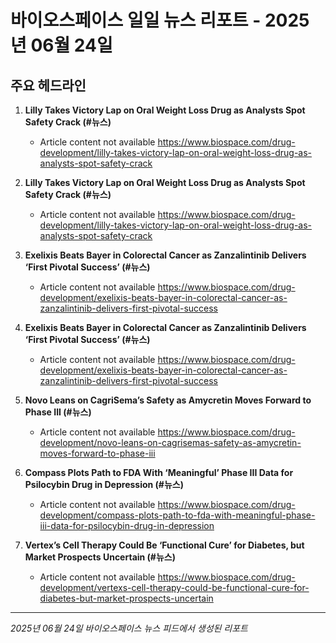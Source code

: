 # 바이오스페이스 일일 뉴스 리포트 - 2025년 06월 24일


## 주요 헤드라인

1. **Lilly Takes Victory Lap on Oral Weight Loss Drug as Analysts Spot Safety Crack (#뉴스)**
   - Article content not available
   <https://www.biospace.com/drug-development/lilly-takes-victory-lap-on-oral-weight-loss-drug-as-analysts-spot-safety-crack>

2. **Lilly Takes Victory Lap on Oral Weight Loss Drug as Analysts Spot Safety Crack (#뉴스)**
   - Article content not available
   <https://www.biospace.com/drug-development/lilly-takes-victory-lap-on-oral-weight-loss-drug-as-analysts-spot-safety-crack>

3. **Exelixis Beats Bayer in Colorectal Cancer as Zanzalintinib Delivers ‘First Pivotal Success’ (#뉴스)**
   - Article content not available
   <https://www.biospace.com/drug-development/exelixis-beats-bayer-in-colorectal-cancer-as-zanzalintinib-delivers-first-pivotal-success>

4. **Exelixis Beats Bayer in Colorectal Cancer as Zanzalintinib Delivers ‘First Pivotal Success’ (#뉴스)**
   - Article content not available
   <https://www.biospace.com/drug-development/exelixis-beats-bayer-in-colorectal-cancer-as-zanzalintinib-delivers-first-pivotal-success>

5. **Novo Leans on CagriSema’s Safety as Amycretin Moves Forward to Phase III (#뉴스)**
   - Article content not available
   <https://www.biospace.com/drug-development/novo-leans-on-cagrisemas-safety-as-amycretin-moves-forward-to-phase-iii>

6. **Compass Plots Path to FDA With ‘Meaningful’ Phase III Data for Psilocybin Drug in Depression (#뉴스)**
   - Article content not available
   <https://www.biospace.com/drug-development/compass-plots-path-to-fda-with-meaningful-phase-iii-data-for-psilocybin-drug-in-depression>

7. **Vertex’s Cell Therapy Could Be ‘Functional Cure’ for Diabetes, but Market Prospects Uncertain (#뉴스)**
   - Article content not available
   <https://www.biospace.com/drug-development/vertexs-cell-therapy-could-be-functional-cure-for-diabetes-but-market-prospects-uncertain>


---
*2025년 06월 24일 바이오스페이스 뉴스 피드에서 생성된 리포트*
